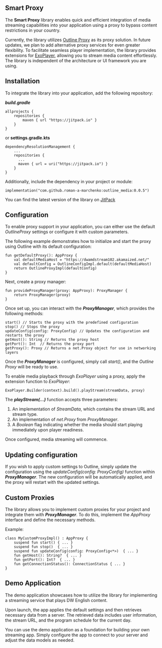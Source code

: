## Smart Proxy
The **Smart Proxy** library enables quick and efficient integration of media streaming capabilities into your application using a proxy to bypass content restrictions in your country.

Currently, the library utilizes [Outline Proxy](https://getoutline.org/) as its proxy solution. In future updates, we plan to add alternative proxy services for even greater flexibility. To facilitate seamless player implementation, the library provides extensions for [ExoPlayer](https://developer.android.com/media/media3/exoplayer), allowing you to stream media content effortlessly. The library is independent of the architecture or UI framework you are using.

## Installation
To integrate the library into your application, add the following repository:

***build.gradle***

    allprojects {
	    repositories {
	        maven { url "https://jitpack.io" }
	    }
	}
or **settings.gradle.kts**

    dependencyResolutionManagement {  
		...
	    repositories {  
		  ...
	      maven { url = uri("https://jitpack.io") }  
	    }
	}

Additionally, include the dependency in your project or module:

    implementation("com.github.roman-a-marchenko:outline_media:0.0.5")

You can find the latest version of the library on [JitPack](https://jitpack.io)

## Configuration

To enable proxy support in your application, you can either use the default _OutlineProxy_ settings or configure it with custom parameters.

The following example demonstrates how to initialize and start the proxy using Outline with its default configuration:

    fun getDefaultProxy(): AppProxy {
		val defaultMediaHost = "https://dwamdstream102.akamaized.net/"
	    val defaultConfig = OutlineConfigImpl.default(defaultMediaHost)  
	    return OutlineProxyImpl(defaultConfig)
	}

Next, create a proxy manager: 

    fun provideProxyManager(proxy: AppProxy): ProxyManager {  
	    return ProxyManager(proxy)  
	}

Once set up, you can interact with the **_ProxyManager_**, which provides the following methods:

    start() // Starts the proxy with the predefined configuration
    stop() // Stops the proxy
    updateConfig(config: ProxyConfig) // Updates the configuration and restarts the proxy
    getHost(): String // Returns the proxy host
    getPort(): Int  // Returns the proxy port
    getProxy(): Proxy // Returns a net.Proxy object for use in networking layers

Once the **_ProxyManager_** is configured, simply call _start()_, and the _Outline Proxy_ will be ready to use.

To enable media playback through _ExoPlayer_ using a proxy, apply the extension function to _ExoPlayer_:

    ExoPlayer.Builder(context).build().playStream(streamData, proxy)


The **_playStream(…)_** function accepts three parameters:

1.  An implementation of _StreamData_, which contains the stream URL and stream type.
2.  An implementation of _net.Proxy_ from _ProxyManager_.
3.  A _Boolean_ flag indicating whether the media should start playing immediately upon player readiness.

Once configured, media streaming will commence.

## Updating configuration

If you wish to apply custom settings to Outline, simply update the configuration using the _updateConfig(config: ProxyConfig)_ function within **_ProxyManager_**. The new configuration will be automatically applied, and the proxy will restart with the updated settings.

## Custom Proxies

The library allows you to implement custom proxies for your project and integrate them with **_ProxyManager_**. To do this, implement the _AppProxy_ interface and define the necessary methods.

Example:

    class MyCustomProxyImpl() : AppProxy {
	    suspend fun start() { ... }
	    suspend fun stop()  { ... }
	    suspend fun updateConfig(config: ProxyConfig<*>)  { ... }
	    fun getHost(): String?  { ... }
	    fun getPort(): Int?  { ... }
	    fun getConnectionStatus(): ConnectionStatus { ... }
    }

## Demo Application

The demo application showcases how to utilize the library for implementing a streaming service that plays DW English content.

Upon launch, the app applies the default settings and then retrieves necessary data from a server. The retrieved data includes user information, the stream URL, and the program schedule for the current day.

You can use the demo application as a foundation for building your own streaming app. Simply configure the app to connect to your server and adjust the data models as needed.
